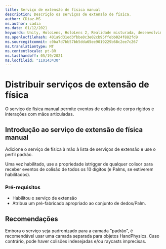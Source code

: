 ```yaml
---
title: Serviço de extensão de física manual
description: Descrição os serviços de extensão de física.
author: CDiaz-MS
ms.author: cadia
ms.date: 01/12/2021
keywords: Unity, HoloLens, HoloLens 2, Realidade misturada, desenvolvimento, MRTK,
ms.openlocfilehash: 401a9d31ed3fbbe0c3e02cb95ffebb024f882fd9
ms.sourcegitcommit: c0ba7d7bb57bb5dda65ee9019229b68c2ee7c267
ms.translationtype: MT
ms.contentlocale: pt-BR
ms.lasthandoff: 05/19/2021
ms.locfileid: "110143430"
---
```

# <a name="hand-physics-extension-services"></a>Distribuir serviços de extensão de física

O serviço de física manual permite eventos de colisão de corpo rígidos e interações com mãos articuladas.

## <a name="getting-started-with-hand-physics-extension-service"></a>Introdução ao serviço de extensão de física manual

Adicione o serviço de física à mão à lista de serviços de extensão e use o perfil padrão.

Uma vez habilitado, use a propriedade istrigger de qualquer colisor para receber eventos de colisão de todos os 10 dígitos (e Palms, se estiverem habilitados).

### <a name="prerequisites"></a>Pré-requisitos

- Habilitou o serviço de extensão
- Atribua um pré-fabricado apropriado ao conjunto de dedos/Palm.

## <a name="recommendations"></a>Recomendações

Embora o serviço seja padronizado para a camada "padrão", é recomendável usar uma camada separada para objetos HandPhysics. Caso contrário, pode haver colisões indesejadas e/ou raycasts imprecisas.
